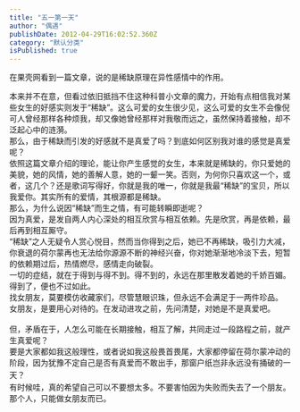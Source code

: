 ```yaml
---
title: "五一第一天"
author: "偶遇"
publishDate: 2012-04-29T16:02:52.360Z
category: "默认分类"
isPublished: true
---
```


在果壳网看到一篇文章，说的是稀缺原理在异性感情中的作用。<div>本来并不在意，但看过依旧抵挡不住这种科普小文章的魔力，开始有点相信我对某些女生的好感实则发于“稀缺”。这么可爱的女生很少见，这么可爱的女生不会像倪可人曾经那样各种烦我，却又像她曾经那样对我敬而远之，虽然保持着接触，却不泛起心中的涟漪。</div><div>那么，由于稀缺而引发的好感就不是真爱了吗？到底如何区别我对谁的感觉是真爱呢？</div><div>依照这篇文章介绍的理论，能让你产生感觉的女生，本来就是稀缺的，你只爱她的美貌，她的风情，她的善解人意，她的一颦一笑。否则，为何你只喜欢这一个，或者，这几个？还是歌词写得好，你就是我的唯一，你就是我最“稀缺”的宝贝，所以我爱你。其实所有的爱情，其根源都是稀缺。</div><div>那么，为什么说因“稀缺”而生之情，有可能转瞬即逝呢？</div><div>因为真爱，是发自两人内心深处的相互欣赏与相互依赖。先是欣赏，再是依赖，最后再到相互厮守。</div><div>“稀缺”之人无疑令人赏心悦目，然而当你得到之后，她已不再稀缺，吸引力大减，你衰退的荷尔蒙再也无法给你源源不断的神经兴奋，你对她渐渐地冷淡下去，短暂的依赖期过后，热情燃尽，感情走向破裂。</div><div>一切的症结，就在于得到与得不到。得不到的，永远在那里散发着她的千娇百媚。得到了，便也不过如此。</div><div>找女朋友，莫要模仿收藏家们，尽管慧眼识珠，但永远不会满足于一两件珍品。</div><div>女朋友，是要用心对待的。在发动进攻之前，先问清楚，对她是不是真爱吧。</div><div><br></div><div>但，矛盾在于，人怎么可能在长期接触，相互了解，共同走过一段路程之前，就产生真爱呢？</div><div>要是大家都如我这般理性，或者说如我这般畏首畏尾，大家都停留在荷尔蒙冲动的阶段，因为犹豫不定自己是否有真爱而不敢出手，那<span style="line-height: 22px;"    >窗户纸岂非永远没有捅破的一天</span>？</div><div>有时候哇，真的希望自己可以不要想太多。不要害怕因为失败而失去了一个朋友。那个人，只能做女朋友而已。</div>
